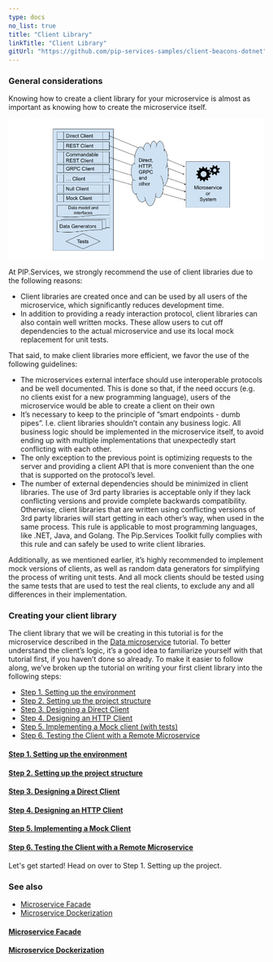 ```yaml
---
type: docs
no_list: true
title: "Client Library"
linkTitle: "Client Library" 
gitUrl: "https://github.com/pip-services-samples/client-beacons-dotnet"
---
```


### General considerations

Knowing how to create a client library for your microservice is almost as important as knowing how to create the microservice itself. 

![Client Library Diagram](/images/tutorials/client_library/client_library_diagram.png)

At PIP.Services, we strongly recommend the use of client libraries due to the following reasons:

- Client libraries are created once and can be used by all users of the microservice, which significantly reduces development time.
- In addition to providing a ready interaction protocol, client libraries can also contain well written mocks. These allow users to cut off dependencies to the actual microservice and use its local mock replacement for unit tests.

That said, to make client libraries more efficient, we favor the use of the following guidelines:

- The microservices external interface should use interoperable protocols and be well documented. This is done so that, if the need occurs (e.g. no clients exist for a new programming language), users of the microservice would be able to create a client on their own
- It’s necessary to keep to the principle of ”smart endpoints - dumb pipes”. I.e. client libraries shouldn’t contain any business logic. All business logic should be implemented in the microservice itself, to avoid ending up with multiple implementations that unexpectedly start conflicting with each other.
- The only exception to the previous point is optimizing requests to the server and providing a client API that is more convenient than the one that is supported on the protocol’s level.
- The number of external dependencies should be minimized in client libraries. The use of 3rd party libraries is acceptable only if they lack conflicting versions and provide complete backwards compatibility. Otherwise, client libraries that are written using conflicting versions of 3rd party libraries will start getting in each other’s way, when used in the same process. This rule is applicable to most programming languages, like .NET, Java, and Golang. The Pip.Services Toolkit fully complies with this rule and can safely be used to write client libraries.

Additionally, as we mentioned earlier, it’s highly recommended to implement mock versions of clients, as well as random data generators for simplifying the process of writing unit tests. And all mock clients should be tested using the same tests that are used to test the real clients, to exclude any and all differences in their implementation.


### Creating your client library

The client library that we will be creating in this tutorial is for the microservice described in the [Data microservice](../data_microservice) tutorial. To better understand the client’s logic, it’s a good idea to familiarize yourself with that tutorial first, if you haven’t done so already. 
To make it easier to follow along, we’ve broken up the tutorial on writing your first client library into the following steps:

- [Step 1. Setting up the environment](step0)
- [Step 2. Setting up the project structure](step1)
- [Step 3. Designing a Direct Client](step2)
- [Step 4. Designing an HTTP Client](step3)
- [Step 5. Implementing a Mock client (with tests)](step4)
- [Step 6. Testing the Client with a Remote Microservice](step5)

<span class="hide-title-link">

#### [Step 1. Setting up the environment](step0)
#### [Step 2. Setting up the project structure](step1)
#### [Step 3. Designing a Direct Client](step2)
#### [Step 4. Designing an HTTP Client](step3)
#### [Step 5. Implementing a Mock Client](step4)
#### [Step 6. Testing the Client with a Remote Microservice](step5)

</span>

Let's get started! Head on over to Step 1. Setting up the project.

### See also

- [Microservice Facade](../microservice_facade)
- [Microservice Dockerization](../microservice_dockerization)

<span class="hide-title-link">

#### [Microservice Facade](../microservice_facade)
#### [Microservice Dockerization](../microservice_dockerization)

</span>
